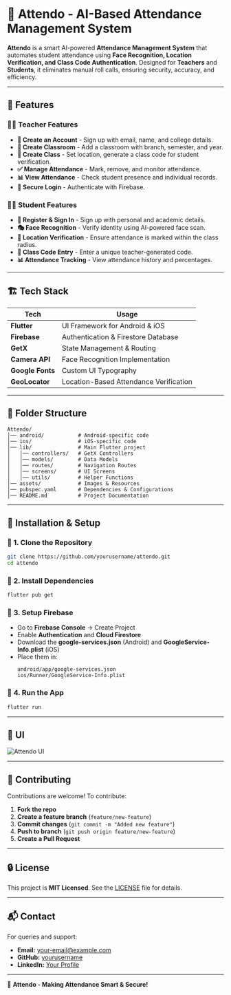 # 📝 Attendo - AI-Based Attendance Management System

**Attendo** is a smart AI-powered **Attendance Management System** that automates student attendance using **Face Recognition, Location Verification, and Class Code Authentication**. Designed for **Teachers** and **Students**, it eliminates manual roll calls, ensuring security, accuracy, and efficiency.

---

## 🚀 Features

### **👨‍🏫 Teacher Features**
- **📌 Create an Account** - Sign up with email, name, and college details.
- **🏫 Create Classroom** - Add a classroom with branch, semester, and year.
- **📍 Create Class** - Set location, generate a class code for student verification.
- **✅ Manage Attendance** - Mark, remove, and monitor attendance.
- **📊 View Attendance** - Check student presence and individual records.
- **🔐 Secure Login** - Authenticate with Firebase.

### **👩‍🎓 Student Features**
- **📝 Register & Sign In** - Sign up with personal and academic details.
- **🎭 Face Recognition** - Verify identity using AI-powered face scan.
- **📍 Location Verification** - Ensure attendance is marked within the class radius.
- **🔢 Class Code Entry** - Enter a unique teacher-generated code.
- **📊 Attendance Tracking** - View attendance history and percentages.

---

## 🏗️ Tech Stack

| Tech | Usage |
|------|-------|
| **Flutter** | UI Framework for Android & iOS |
| **Firebase** | Authentication & Firestore Database |
| **GetX** | State Management & Routing |
| **Camera API** | Face Recognition Implementation |
| **Google Fonts** | Custom UI Typography |
| **GeoLocator** | Location-Based Attendance Verification |

---

## 📂 Folder Structure

```
Attendo/
│── android/           # Android-specific code
│── ios/               # iOS-specific code
│── lib/               # Main Flutter project
│   │── controllers/   # GetX Controllers
│   │── models/        # Data Models
│   │── routes/        # Navigation Routes
│   │── screens/       # UI Screens
│   │── utils/         # Helper Functions
│── assets/            # Images & Resources
│── pubspec.yaml       # Dependencies & Configurations
│── README.md          # Project Documentation
```

---

## 🎯 Installation & Setup

### 🔹 **1. Clone the Repository**
```sh
git clone https://github.com/yourusername/attendo.git
cd attendo
```

### 🔹 **2. Install Dependencies**
```sh
flutter pub get
```

### 🔹 **3. Setup Firebase**
- Go to **Firebase Console** → Create Project
- Enable **Authentication** and **Cloud Firestore**
- Download the **google-services.json** (Android) and **GoogleService-Info.plist** (iOS)
- Place them in:
  ```
  android/app/google-services.json
  ios/Runner/GoogleService-Info.plist
  ```

### 🔹 **4. Run the App**
```sh
flutter run
```

---

## 📸 UI

![Attendo UI](https://github.com/user-attachments/assets/a17a495c-9d4e-42d3-903b-63143fda64be)



---

## 🤝 Contributing
Contributions are welcome! To contribute:
1. **Fork the repo**
2. **Create a feature branch** (`feature/new-feature`)
3. **Commit changes** (`git commit -m "Added new feature"`)
4. **Push to branch** (`git push origin feature/new-feature`)
5. **Create a Pull Request**

---

## 🔒 License
This project is **MIT Licensed**. See the [LICENSE](LICENSE) file for details.

---

## 📬 Contact
For queries and support:
- **Email:** your-email@example.com
- **GitHub:** [yourusername](https://github.com/yashkusumkar02)
- **LinkedIn:** [Your Profile](https://linkedin.com/in/suyash-kusumkar)

---

🚀 **Attendo - Making Attendance Smart & Secure!**
